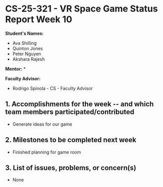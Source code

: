 # CS-25-321 - VR Space Game Status Report Week 10

**Student's Names:**

* Ava Shilling
* Quinton Jones
* Peter Nguyen
* Akshara Rajesh

**Mentor:**
* 

**Faculty Advisor:**
* Rodrigo Spinola - CS - Faculty Advisor

## 1. Accomplishments for the week -- and which team members participated/contributed

* Generate ideas for our game

## 2. Milestones to be completed next week

* Finished planning for game room

## 3. List of issues, problems, or concern(s)
* None
